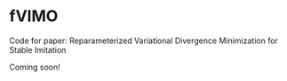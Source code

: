 # fVIMO
Code for paper: Reparameterized Variational Divergence Minimization for Stable Imitation

Coming soon!
